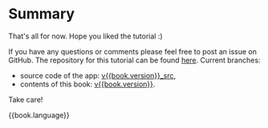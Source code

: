 # Summary

That's all for now. Hope you liked the tutorial :)

If you have any questions or comments please feel free to post an issue on GitHub.
The repository for this tutorial can be found [here](https://github.com/theimowski/SuaveMusicStore).
Current branches:
* source code of the app: [v{{book.version}}_src](https://github.com/theimowski/SuaveMusicStore/tree/v{{book.version}}_src),
* contents of this book: [v{{book.version}}](https://github.com/theimowski/SuaveMusicStore/tree/v{{book.version}}).

Take care!

{{book.language}}